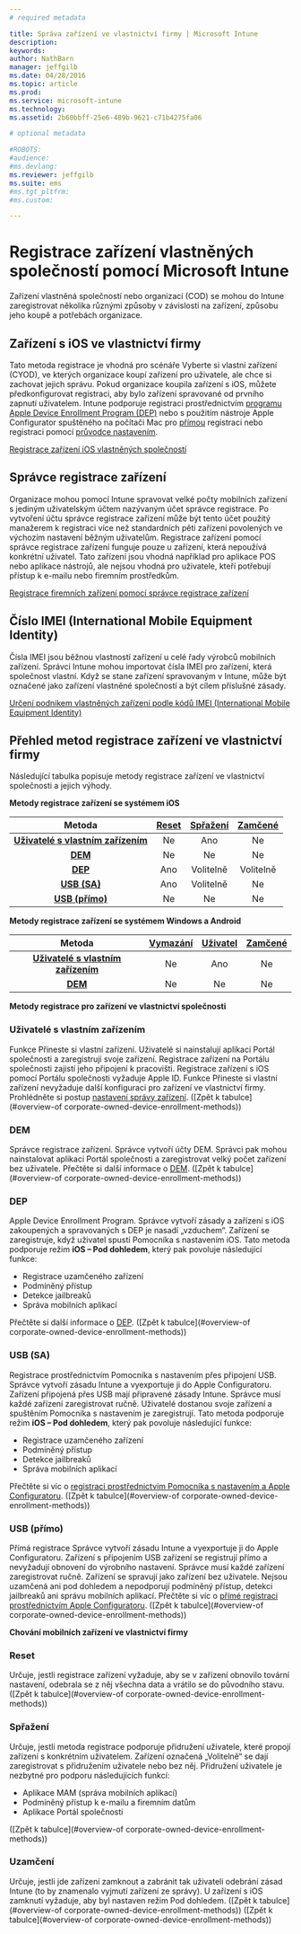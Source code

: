 ```yaml
---
# required metadata

title: Správa zařízení ve vlastnictví firmy | Microsoft Intune
description:
keywords:
author: NathBarn
manager: jeffgilb
ms.date: 04/28/2016
ms.topic: article
ms.prod:
ms.service: microsoft-intune
ms.technology:
ms.assetid: 2b60bbff-25e6-489b-9621-c71b4275fa06

# optional metadata

#ROBOTS:
#audience:
#ms.devlang:
ms.reviewer: jeffgilb
ms.suite: ems
#ms.tgt_pltfrm:
#ms.custom:

---
```


# Registrace zařízení vlastněných společností pomocí Microsoft Intune
Zařízení vlastněná společností nebo organizací (COD) se mohou do Intune zaregistrovat několika různými způsoby v závislosti na zařízení, způsobu jeho koupě a potřebách organizace.

## Zařízení s iOS ve vlastnictví firmy
Tato metoda registrace je vhodná pro scénáře Vyberte si vlastní zařízení (CYOD), ve kterých organizace koupí zařízení pro uživatele, ale chce si zachovat jejich správu. Pokud organizace koupila zařízení s iOS, můžete předkonfigurovat registraci, aby bylo zařízení spravované od prvního zapnutí uživatelem. Intune podporuje registraci prostřednictvím [programu Apple Device Enrollment Program (DEP)](ios-device-enrollment-program-in-microsoft-intune.md) nebo s použitím nástroje Apple Configurator spuštěného na počítači Mac pro [přímou](ios-direct-enrollment-in-microsoft-intune.md) registraci nebo registraci pomocí [průvodce nastavením](ios-setup-assistant-enrollment-in-microsoft-intune.md).

[Registrace zařízení iOS vlastněných společností](enroll-corporate-owned-ios-devices-in-microsoft-intune.md)

## Správce registrace zařízení
Organizace mohou pomocí Intune spravovat velké počty mobilních zařízení s jediným uživatelským účtem nazývaným účet správce registrace. Po vytvoření účtu správce registrace zařízení může být tento účet použitý manažerem k registraci více než standardních pěti zařízení povolených ve výchozím nastavení běžným uživatelům. Registrace zařízení pomocí správce registrace zařízení funguje pouze u zařízení, která nepoužívá konkrétní uživatel. Tato zařízení jsou vhodná například pro aplikace POS nebo aplikace nástrojů, ale nejsou vhodná pro uživatele, kteří potřebují přístup k e-mailu nebo firemním prostředkům.

[Registrace firemních zařízení pomocí správce registrace zařízení](enroll-corporate-owned-devices-with-the-device-enrollment-manager-in-microsoft-intune.md)

## Číslo IMEI (International Mobile Equipment Identity)
Čísla IMEI jsou běžnou vlastností zařízení u celé řady výrobců mobilních zařízení. Správci Intune mohou importovat čísla IMEI pro zařízení, která společnost vlastní. Když se stane zařízení spravovaným v Intune, může být označené jako zařízení vlastněné společností a být cílem příslušné zásady.

[Určení podnikem vlastněných zařízení podle kódů IMEI (International Mobile Equipment Identity)](specify-corporate-owned-devices-with-international-mobile-equipment-identity-imei-numbers)

## Přehled metod registrace zařízení ve vlastnictví firmy

Následující tabulka popisuje metody registrace zařízení ve vlastnictví společnosti a jejich výhody.

**Metody registrace zařízení se systémem iOS**

| **Metoda** |  **[Reset](#Reset)** |   **[Spřažení](#Affinity)**   |   **[Zamčené](#Locked)** |
|:---:|:---:|:---:|:---:|
|**[Uživatelé s vlastním zařízením](#BYOD)** | Ne|    Ano |   Ne |
|**[DEM](#DEM)**|   Ne |Ne |Ne  |
|**[DEP](#DEP)**|   Ano |   Volitelně |   Volitelně|
|**[USB (SA)](#USB-SA)**| Ano |   Volitelně |   Ne|
|**[USB (přímo)](#USB-Direct)**| Ne |    Ne  | Ne|

**Metody registrace zařízení se systémem Windows a Android**

| **Metoda** |  **[Vymazání](#Wipe)** | **[Uživatel](#User)**   |   **[Zamčené](#Locked)** |
|:---:|:---:|:---:|:---:|
|**[Uživatelé s vlastním zařízením](#BYOD)** | Ne|    Ano |   Ne |
|**[DEM](#DEM)**|   Ne |Ne |Ne  |

**Metody registrace pro zařízení ve vlastnictví společnosti**

### Uživatelé s vlastním zařízením
Funkce Přineste si vlastní zařízení. Uživatelé si nainstalují aplikaci Portál společnosti a zaregistrují svoje zařízení. Registrace zařízení na Portálu společnosti zajistí jeho připojení k pracovišti. Registrace zařízení s iOS pomocí Portálu společnosti vyžaduje Apple ID. Funkce Přineste si vlastní zařízení nevyžaduje další konfiguraci pro zařízení ve vlastnictví firmy. Prohlédněte si postup [nastavení správy zařízení](get-ready-to-enroll-devices-in-microsoft-intune#set-up-device-management.md). ([Zpět k tabulce](#overview-of corporate-owned-device-enrollment-methods))

### DEM
Správce registrace zařízení. Správce vytvoří účty DEM. Správci pak mohou nainstalovat aplikaci Portál společnosti a zaregistrovat velký počet zařízení bez uživatele. Přečtěte si další informace o [DEM](enroll-corporate-owned-devices-with-the-device-enrollment-manager-in-microsoft-intune.md). ([Zpět k tabulce](#overview-of corporate-owned-device-enrollment-methods))

### DEP
Apple Device Enrollment Program. Správce vytvoří zásady a zařízení s iOS zakoupených a spravovaných s DEP je nasadí „vzduchem“. Zařízení se zaregistruje, když uživatel spustí Pomocníka s nastavením iOS. Tato metoda podporuje režim **iOS – Pod dohledem**, který pak povoluje následující funkce:
  - Registrace uzamčeného zařízení
  - Podmíněný přístup
  - Detekce jailbreaků
  - Správa mobilních aplikací

Přečtěte si další informace o [DEP](ios-device-enrollment-program-in-microsoft-intune.md). ([Zpět k tabulce](#overview-of corporate-owned-device-enrollment-methods))

### USB (SA)
Registrace prostřednictvím Pomocníka s nastavením přes připojení USB. Správce vytvoří zásadu Intune a vyexportuje ji do Apple Configuratoru. Zařízení připojená přes USB mají připravené zásady Intune. Správce musí každé zařízení zaregistrovat ručně. Uživatelé dostanou svoje zařízení a spuštěním Pomocníka s nastavením je zaregistrují. Tato metoda podporuje režim **iOS – Pod dohledem**, který pak povoluje následující funkce:
  - Registrace uzamčeného zařízení
  - Podmíněný přístup
  - Detekce jailbreaků
  - Správa mobilních aplikací

Přečtěte si víc o [registraci prostřednictvím Pomocníka s nastavením a Apple Configuratoru](ios-setup-assistant-enrollment-in-microsoft-intune.md). ([Zpět k tabulce](#overview-of corporate-owned-device-enrollment-methods))

### USB (přímo)
Přímá registrace Správce vytvoří zásadu Intune a vyexportuje ji do Apple Configuratoru. Zařízení s připojením USB zařízení se registrují přímo a nevyžadují obnovení do výrobního nastavení. Správce musí každé zařízení zaregistrovat ručně. Zařízení se spravují jako zařízení bez uživatele. Nejsou uzamčená ani pod dohledem a nepodporují podmíněný přístup, detekci jailbreaků ani správu mobilních aplikací. Přečtěte si víc o [přímé registraci prostřednictvím Apple Configuratoru](ios-direct-enrollment-in-microsoft-intune.md). ([Zpět k tabulce](#overview-of corporate-owned-device-enrollment-methods))

**Chování mobilních zařízení ve vlastnictví firmy**

### Reset
Určuje, jestli registrace zařízení vyžaduje, aby se v zařízení obnovilo tovární nastavení, odebrala se z něj všechna data a vrátilo se do původního stavu.
([Zpět k tabulce](#overview-of corporate-owned-device-enrollment-methods))

### Spřažení
Určuje, jestli metoda registrace podporuje přidružení uživatele, které propojí zařízení s konkrétním uživatelem. Zařízení označená „Volitelně“ se dají zaregistrovat s přidružením uživatele nebo bez něj. Přidružení uživatele je nezbytné pro podporu následujících funkcí:
  - Aplikace MAM (správa mobilních aplikací)
  - Podmíněný přístup k e-mailu a firemním datům
  - Aplikace Portál společnosti

([Zpět k tabulce](#overview-of corporate-owned-device-enrollment-methods))

### Uzamčení
Určuje, jestli jde zařízení zamknout a zabránit tak uživateli odebrání zásad Intune (to by znamenalo vyjmutí zařízení ze správy). U zařízení s iOS zamknutí vyžaduje, aby byl nastaven režim Pod dohledem.
([Zpět k tabulce](#overview-of corporate-owned-device-enrollment-methods)) ([Zpět k tabulce](#overview-of corporate-owned-device-enrollment-methods))


<!--HONumber=Jun16_HO1-->


